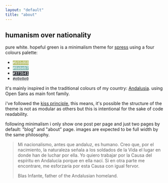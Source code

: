 ```yaml
---
layout: "default"
title: "about"
---
```


## humanism over nationality

pure white. hopeful green is a minimalism theme for [spress](http://spress.yosymfony.com/) using a four colours palette:

- <code style="background-color: #b5bd68; color: #ffffff;">#b5bd68</code>
- <code style="background-color: #8abeb7; color: #ffffff;">#8abeb7</code>
- <code style="background-color: #373b41; color: #ffffff;">#373b41</code>
- <code style="background-color: #e0e0e0; color: #373b41;">#e0e0e0</code>

it's mainly inspired in the traditional colours of my country: [Andalusia](http://www.andalucia.org/en/). using Open Sans as main font family.

i've followed the [kiss principle](https://en.wikipedia.org/wiki/KISS_principle), this means, it's possible the structure of the theme is not as modular as others but this is intentional for the sake of code readability.

following minimalism i only show one post per page and just two pages by default: "blog" and "about" page. images are expected to be full width by the same philosophy.

<blockquote class="blockquote">
    <p>
        Mi nacionalismo, antes que andaluz, es humano. Creo que, por el nacimiento, la naturaleza señala a los soldados de la Vida el lugar en donde han de luchar por ella. Yo quiero trabajar por la Causa del espíritu en Andalucía porque en ella nací. Si en otra parte me encontrare, me esforzaría por esta Causa con igual fervor.
    </p>
    <p class="blockquote-footer">Blas Infante, father of the Andalusian homeland.</p>
</blockquote>